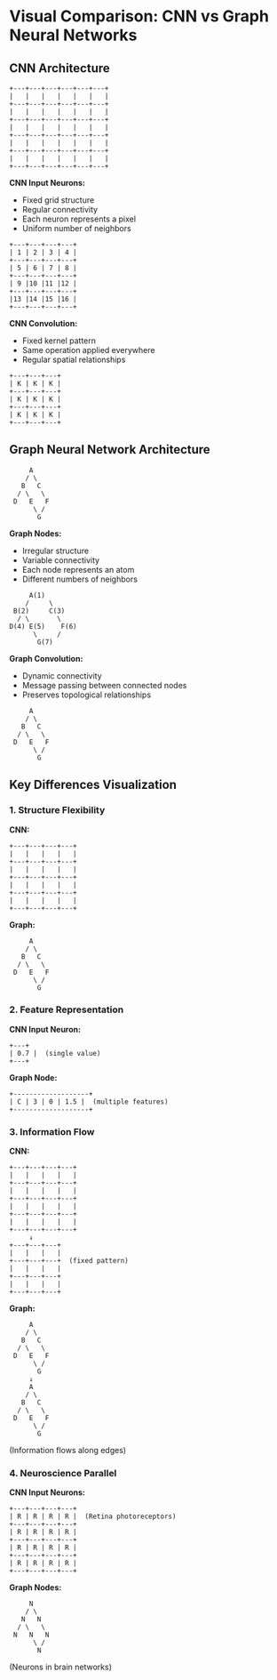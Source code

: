 # Visual Comparison: CNN vs Graph Neural Networks

## CNN Architecture

```
+---+---+---+---+---+---+
|   |   |   |   |   |   |
+---+---+---+---+---+---+
|   |   |   |   |   |   |
+---+---+---+---+---+---+
|   |   |   |   |   |   |
+---+---+---+---+---+---+
|   |   |   |   |   |   |
+---+---+---+---+---+---+
|   |   |   |   |   |   |
+---+---+---+---+---+---+
```

**CNN Input Neurons:**
- Fixed grid structure
- Regular connectivity
- Each neuron represents a pixel
- Uniform number of neighbors

```
+---+---+---+---+
| 1 | 2 | 3 | 4 |
+---+---+---+---+
| 5 | 6 | 7 | 8 |
+---+---+---+---+
| 9 |10 |11 |12 |
+---+---+---+---+
|13 |14 |15 |16 |
+---+---+---+---+
```

**CNN Convolution:**
- Fixed kernel pattern
- Same operation applied everywhere
- Regular spatial relationships

```
+---+---+---+
| K | K | K |
+---+---+---+
| K | K | K |
+---+---+---+
| K | K | K |
+---+---+---+
```

## Graph Neural Network Architecture

```
     A
    / \
   B   C
  / \   \
 D   E   F
      \ /
       G
```

**Graph Nodes:**
- Irregular structure
- Variable connectivity
- Each node represents an atom
- Different numbers of neighbors

```
     A(1)
    /     \
 B(2)     C(3)
  / \       \
D(4) E(5)    F(6)
      \     /
       G(7)
```

**Graph Convolution:**
- Dynamic connectivity
- Message passing between connected nodes
- Preserves topological relationships

```
     A
    / \
   B   C
  / \   \
 D   E   F
      \ /
       G
```

## Key Differences Visualization

### 1. Structure Flexibility

**CNN:**
```
+---+---+---+---+
|   |   |   |   |
+---+---+---+---+
|   |   |   |   |
+---+---+---+---+
|   |   |   |   |
+---+---+---+---+
|   |   |   |   |
+---+---+---+---+
```

**Graph:**
```
     A
    / \
   B   C
  / \   \
 D   E   F
      \ /
       G
```

### 2. Feature Representation

**CNN Input Neuron:**
```
+---+
| 0.7 |  (single value)
+---+
```

**Graph Node:**
```
+-------------------+
| C | 3 | 0 | 1.5 |  (multiple features)
+-------------------+
```

### 3. Information Flow

**CNN:**
```
+---+---+---+---+
|   |   |   |   |
+---+---+---+---+
|   |   |   |   |
+---+---+---+---+
|   |   |   |   |
+---+---+---+---+
|   |   |   |   |
+---+---+---+---+
     ↓
+---+---+---+
|   |   |   |
+---+---+---+  (fixed pattern)
|   |   |   |
+---+---+---+
|   |   |   |
+---+---+---+
```

**Graph:**
```
     A
    / \
   B   C
  / \   \
 D   E   F
      \ /
       G
     ↓
     A
    / \
   B   C
  / \   \
 D   E   F
      \ /
       G
```
(Information flows along edges)

### 4. Neuroscience Parallel

**CNN Input Neurons:**
```
+---+---+---+---+
| R | R | R | R |  (Retina photoreceptors)
+---+---+---+---+
| R | R | R | R |
+---+---+---+---+
| R | R | R | R |
+---+---+---+---+
| R | R | R | R |
+---+---+---+---+
```

**Graph Nodes:**
```
     N
    / \
   N   N
  / \   \
 N   N   N
      \ /
       N
```
(Neurons in brain networks) 